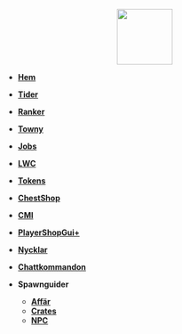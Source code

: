 <!-- docs/_sidebar.md -->

<a href="https://ekstammen.nu/">
<p align="center">
<img width="100" height="100" src="https://ekstammen.nu/img/serverlogo.png">  
</p>
</a>

- [**Hem**](/)

- [**Tider**](tider.md)

- [**Ranker**](ranker/README.md)

- [**Towny**](plugins/towny.md)
		
- [**Jobs**](plugins/jobs.md)

- [**LWC**](plugins/lwc.md)

- [**Tokens**](tokens.md)
	
- [**ChestShop**](plugins/chestshop.md)
	
- [**CMI**](plugins/cmi.md)

- [**PlayerShopGui+**](plugins/playershopgui.md)

- [**Nycklar**](nycklar.md)

- [**Chattkommandon**](chattkommandon.md)

- **Spawnguider**
    - [**Affär**](spawn/affär.md)
    - [**Crates**](spawn/crates.md)
    - [**NPC**](spawn/npc.md)
